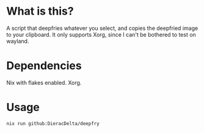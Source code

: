 # What is this? 
A script that deepfries whatever you select, and copies the deepfried image to your clipboard. It only supports Xorg, since I can't be bothered to test on wayland.
# Dependencies
Nix with flakes enabled. Xorg.
# Usage
`nix run github:DieracDelta/deepfry`
